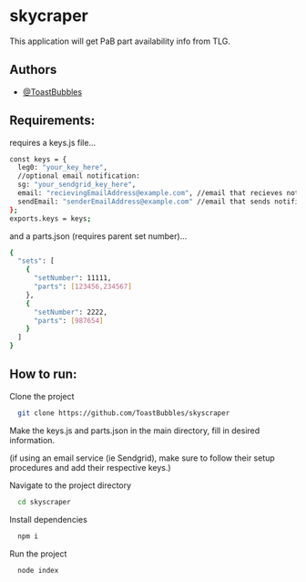 # skycraper

This application will get PaB part availability info from TLG.

## Authors

- [@ToastBubbles](https://www.github.com/ToastBubbles)

## Requirements:

requires a keys.js file...

```bash
const keys = {
  leg0: "your_key_here",
  //optional email notification:
  sg: "your_sendgrid_key_here",
  email: "recievingEmailAddress@example.com", //email that recieves notification
  sendEmail: "senderEmailAddress@example.com" //email that sends notification
};
exports.keys = keys;
```

and a parts.json (requires parent set number)...

```bash
{
  "sets": [
    {
      "setNumber": 11111,
      "parts": [123456,234567]
    },
    {
      "setNumber": 2222,
      "parts": [987654]
    }
  ]
}
```

## How to run:

Clone the project

```bash
  git clone https://github.com/ToastBubbles/skyscraper
```

Make the keys.js and parts.json in the main directory, fill in desired information.

(if using an email service (ie Sendgrid), make sure to follow their setup procedures and add their respective keys.)

Navigate to the project directory

```bash
  cd skyscraper
```

Install dependencies

```bash
  npm i
```

Run the project

```bash
  node index
```
